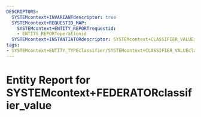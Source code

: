 ```yaml
---
DESCRIPTORS:
  SYSTEMcontext+INVARIANTdescriptor: true
  SYSTEMcontext+REQUESTID_MAP:
    SYSTEMcontext+ENTITY_REPORTrequestid:
    - ENTITY_REPORToperationid
  SYSTEMcontext+INSTANTIATORdescriptor: SYSTEMcontext+CLASSIFIER_VALUEinstantiator
tags:
- SYSTEMcontext+ENTITY_TYPEclassifier/SYSTEMcontext+CLASSIFIER_VALUEclassifier_value
---
```

# Entity Report for SYSTEMcontext+FEDERATORclassifier_value

